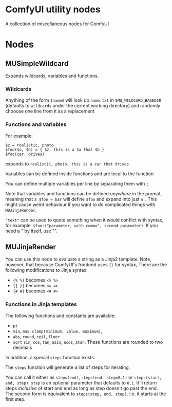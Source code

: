 # ComfyUI utility nodes

A collection of miscellaneous nodes for ComfyUI

# Nodes

## MUSimpleWildcard

Expands wildcards, variables and functions.

### Wildcards

Anything of the form `$name$` will look up `name.txt` in `$MU_WILDCARD_BASEDIR` (defaults to `wildcards` under the current working directory) and randomly chooose one line from it as a replacement

### Functions and variables
For example:
```
$z = realistic, photo
$foo($a, $b) = { $z, this is a $a that $b }
$foo(car, drives)
```

expands to `realistic, photo, this is a car that drives`

Variables can be defined inside functions and are local to the function

You can define multiple variables per line by separating them with `;`

Note that variables and functions can be defined *anywhere* in the prompt, meaning that `a $foo = bar` will define `$foo` and expand into just `a `. This might cause weird behaviour if you want to do complicated things with `MUJinjaRender`.

`"text"` can be used to quote something when it would conflict with syntax, for example: `$func("parameter, with comma", second parameter)`. If you need a " by itself, use "".

## MUJinjaRender
You can use this node to evaluate a string as a Jinja2 template. Note, however, that because ComfyUI's frontend uses `{}` for syntax, There are the following modifications to Jinja syntax:

- `{% %}` becomes `<% %>`
- `{{ }}` becomes `<= =>`
- `{# #}` becomes `<# #>`

### Functions in Jinja templates

The following functions and constants are available:

- `pi`
- `min`, `max`, `clamp(minimum, value, maximum)`,
- `abs`, `round`, `ceil`, `floor`
- `sqrt` `sin`, `cos`, `tan`, `asin`, `acos`, `atan`. These functions are rounded to two decimals


In addition, a special `steps` function exists.

The `steps` function will generate a list of steps for iterating. 

You can call it either as `steps(end)`, `steps(end, step=0.1)` or `steps(start, end, step)`. `step` is an optional parameter that defaults to `0.1`. It'll return steps *inclusive* of start and end as long as step doesn't go past the end. 
The second form is equivalent to `steps(step, end, step)`. i.e. it starts at the first step.
